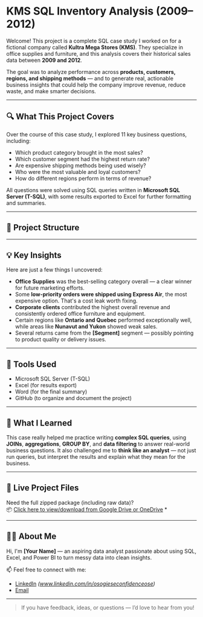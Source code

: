 # KMS SQL Inventory Analysis (2009–2012)

Welcome! This project is a complete SQL case study I worked on for a fictional company called **Kultra Mega Stores (KMS)**. They specialize in office supplies and furniture, and this analysis covers their historical sales data between **2009 and 2012**.

The goal was to analyze performance across **products, customers, regions, and shipping methods** — and to generate real, actionable business insights that could help the company improve revenue, reduce waste, and make smarter decisions.

---

## 🔍 What This Project Covers

Over the course of this case study, I explored 11 key business questions, including:

- Which product category brought in the most sales?
- Which customer segment had the highest return rate?
- Are expensive shipping methods being used wisely?
- Who were the most valuable and loyal customers?
- How do different regions perform in terms of revenue?

All questions were solved using SQL queries written in **Microsoft SQL Server (T-SQL)**, with some results exported to Excel for further formatting and summaries.

---

## 📁 Project Structure


---

## 💡 Key Insights

Here are just a few things I uncovered:

- **Office Supplies** was the best-selling category overall — a clear winner for future marketing efforts.
- Some **low-priority orders were shipped using Express Air**, the most expensive option. That's a cost leak worth fixing.
- **Corporate clients** contributed the highest overall revenue and consistently ordered office furniture and equipment.
- Certain regions like **Ontario and Quebec** performed exceptionally well, while areas like **Nunavut and Yukon** showed weak sales.
- Several returns came from the **[Segment]** segment — possibly pointing to product quality or delivery issues.

---

## 📌 Tools Used

- Microsoft SQL Server (T-SQL)
- Excel (for results export)
- Word (for the final summary)
- GitHub (to organize and document the project)

---

## 🧠 What I Learned

This case really helped me practice writing **complex SQL queries**, using **JOINs**, **aggregations**, **GROUP BY**, and **data filtering** to answer real-world business questions. It also challenged me to **think like an analyst** — not just run queries, but interpret the results and explain what they mean for the business.

---

## 🔗 Live Project Files

Need the full zipped package (including raw data)?  
📦 [Click here to view/download from Google Drive or OneDrive](https://1drv.ms/u/c/ed71485e97342fc2/ERde2jqjo6xIk3kddy4slGQB_bFpES8NoT9L2yhQQ8a6TQ?e=WWOij2) *

---

## 🙋‍♂️ About Me

Hi, I'm **[Your Name]** — an aspiring data analyst passionate about using SQL, Excel, and Power BI to turn messy data into clean insights.

📫 Feel free to connect with me:  
- [LinkedIn](#) *(www.linkedin.com/in/osogieseconfidenceose)*  
- [Email](oseremhenosogiese@gmail.com)

---

> If you have feedback, ideas, or questions — I’d love to hear from you!



